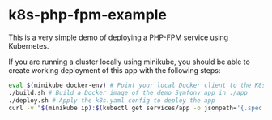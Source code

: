 # k8s-php-fpm-example

This is a very simple demo of deploying a PHP-FPM service using Kubernetes.

If you are running a cluster locally using minikube, you should be able to create working deployment of this app with the following steps:

```bash
eval $(minikube docker-env) # Point your local Docker client to the K8s environment to build images there instead of on your host
./build.sh # Build a Docker image of the demo Symfony app in ./app
./deploy.sh # Apply the k8s.yaml config to deploy the app
curl -v "$(minikube ip):$(kubectl get services/app -o jsonpath='{.spec.ports[0].nodePort}')/healthz"
```

